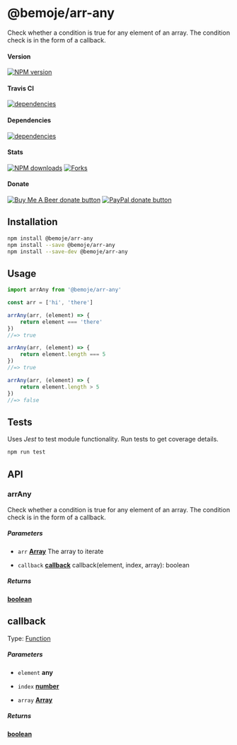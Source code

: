# @bemoje/arr-any

Check whether a condition is true for any element of an array. The condition check is in the form of a callback.

#### Version

<span><a href="https://npmjs.org/@bemoje/arr-any" title="View this project on NPM"><img src="https://img.shields.io/npm/v/@bemoje/arr-any" alt="NPM version" /></a></span>

#### Travis CI

<span><a href="https://npmjs.org/@bemoje/arr-any" title="View this project on NPM"><img src="https://travis-ci.org/bemoje/bemoje-arr-any.svg?branch=master" alt="dependencies" /></a></span>

#### Dependencies

<span><a href="https://npmjs.org/@bemoje/arr-any" title="View this project on NPM"><img src="https://david-dm.org/bemoje/bemoje-arr-any.svg" alt="dependencies" /></a></span>

#### Stats

<span><a href="https://npmjs.org/@bemoje/arr-any" title="View this project on NPM"><img src="https://img.shields.io/npm/dt/@bemoje/arr-any" alt="NPM downloads" /></a></span>
<span><a href="https://github.com/bemoje/bemoje-arr-any/fork" title="Fork this project"><img src="https://img.shields.io/github/forks/bemoje/bemoje-arr-any" alt="Forks" /></a></span>

#### Donate

<span><a href="https://www.buymeacoffee.com/bemoje" title="Donate to this project using Buy Me A Beer"><img src="https://img.shields.io/badge/buy%20me%20a%20coffee-donate-yellow.svg?label=Buy me a beer!" alt="Buy Me A Beer donate button" /></a></span>
<span><a href="https://paypal.me/forstaaloen" title="Donate to this project using Paypal"><img src="https://img.shields.io/badge/paypal-donate-yellow.svg?label=PayPal" alt="PayPal donate button" /></a></span>

## Installation

```sh
npm install @bemoje/arr-any
npm install --save @bemoje/arr-any
npm install --save-dev @bemoje/arr-any
```

## Usage

```javascript
import arrAny from '@bemoje/arr-any'

const arr = ['hi', 'there']

arrAny(arr, (element) => {
	return element === 'there'
})
//=> true

arrAny(arr, (element) => {
	return element.length === 5
})
//=> true

arrAny(arr, (element) => {
	return element.length > 5
})
//=> false

```


## Tests
Uses *Jest* to test module functionality. Run tests to get coverage details.

```bash
npm run test
```

## API
### arrAny

Check whether a condition is true for any element of an array. The condition check is in the form of a callback.

##### Parameters

-   `arr` **[Array][5]** The array to iterate

-   `callback` **[callback][6]** callback(element, index, array): boolean

##### Returns
**[boolean][7]** 

## callback

Type: [Function][8]

##### Parameters

-   `element` **any** 

-   `index` **[number][9]** 

-   `array` **[Array][5]** 

##### Returns
**[boolean][7]** 

[1]: #arrany

[2]: #parameters

[3]: #callback

[4]: #parameters-1

[5]: https://developer.mozilla.org/docs/Web/JavaScript/Reference/Global_Objects/Array

[6]: #callback

[7]: https://developer.mozilla.org/docs/Web/JavaScript/Reference/Global_Objects/Boolean

[8]: https://developer.mozilla.org/docs/Web/JavaScript/Reference/Statements/function

[9]: https://developer.mozilla.org/docs/Web/JavaScript/Reference/Global_Objects/Number